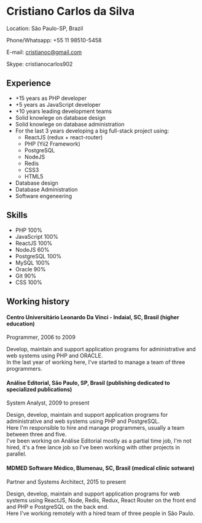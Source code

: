 # Cristiano Carlos da Silva

Location: São Paulo-SP, Brazil

Phone/Whatsapp: +55 11 98510-5458

E-mail: cristianoc@gmail.com

Skype: cristianocarlos902

## Experience

* +15 years as PHP developer
* +5 years as JavaScript developer
* +10 years leading development teams
* Solid knowlege on database design
* Solid knowlege on database administration
* For the last 3 years developing a big full-stack project using:
  * ReactJS (redux + react-router)
  * PHP (Yii2 Framework)
  * PostgreSQL
  * NodeJS
  * Redis
  * CSS3
  * HTML5
* Database design
* Database Administration
* Software engeneering

## Skills

* PHP 100%
* JavaScript 100%
* ReactJS 100%
* NodeJS 60%
* PostgreSQL 100%
* MySQL 100%
* Oracle 90%
* Git 90%
* CSS 100%

## Working history

#### Centro Universitário Leonardo Da Vinci - Indaial, SC, Brasil (higher education)
Programmer, 2006 to 2009

Develop, maintain and support application programs for administrative and web systems using PHP and ORACLE.\
In the last year of working here, I've started to manage a team of three programmers.

#### Análise Editorial, São Paulo, SP, Brasil (publishing dedicated to specialized publications)
System Analyst, 2009 to present

Design, develop, maintain and support application programs for administrative and web systems using PHP and PostgreSQL.\
Here I'm responsible to hire and manage programmers, usually a team between three and five.\
I've been working on Análise Editorial mostly as a partial time job, I'm not hired, it's a free lance job so I've been working with other projects in parallel.

#### MDMED Software Médico, Blumenau, SC, Brasil (medical clinic sotware)
Partner and Systems Architect, 2015 to present

Design, develop, maintain and support application programs for web systems using ReactJS, Node, Redis, Redux, React Router on the front end and PHP e PostgreSQL on the back end.\
Here I've working remotely with a hired team of three people in São Paulo.
